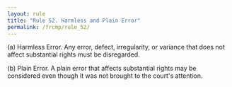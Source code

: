 ```yaml
---
layout: rule
title: "Rule 52. Harmless and Plain Error"
permalink: /frcmp/rule_52/
---
```


(a) Harmless Error. Any error, defect, irregularity, or variance that does not affect substantial rights must be disregarded.


(b) Plain Error. A plain error that affects substantial rights may be considered even though it was not brought to the court's attention.
